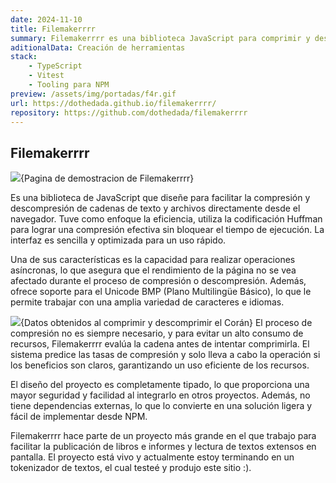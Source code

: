 ```yaml
---
date: 2024-11-10
title: Filemakerrrr
summary: Filemakerrrr es una biblioteca JavaScript para comprimir y descomprimir cadenas de texto en el navegador usando codificación Huffman. Asíncrona, eficiente, sin bloqueos y con soporte para Unicode BMP. Fácil de usar, sin dependencias, totalmente tipado y disponible en NPM.
aditionalData: Creación de herramientas
stack:
    - TypeScript
    - Vitest
    - Tooling para NPM
preview: /assets/img/portadas/f4r.gif
url: https://dothedada.github.io/filemakerrrr/
repository: https://github.com/dothedada/filemakerrrr
---
```


## Filemakerrrr

![](/assets/img/f4r/header.jpg){Pagina de demostracion de Filemakerrrr}

Es una biblioteca de JavaScript que diseñe para facilitar la compresión y descompresión de cadenas de texto y archivos directamente desde el navegador. Tuve como enfoque la eficiencia, utiliza la codificación Huffman para lograr una compresión efectiva sin bloquear el tiempo de ejecución. La interfaz es sencilla y optimizada para un uso rápido.

Una de sus características es la capacidad para realizar operaciones asíncronas, lo que asegura que el rendimiento de la página no se vea afectado durante el proceso de compresión o descompresión. Además, ofrece soporte para el Unicode BMP (Plano Multilingüe Básico), lo que le permite trabajar con una amplia variedad de caracteres e idiomas.

![](/assets/img/f4r/zip.jpg){Datos obtenidos al comprimir y descomprimir el Corán}
El proceso de compresión no es siempre necesario, y para evitar un alto consumo de recursos, Filemakerrrr evalúa la cadena antes de intentar comprimirla. El sistema predice las tasas de compresión y solo lleva a cabo la operación si los beneficios son claros, garantizando un uso eficiente de los recursos.

El diseño del proyecto es completamente tipado, lo que proporciona una mayor seguridad y facilidad al integrarlo en otros proyectos. Además, no tiene dependencias externas, lo que lo convierte en una solución ligera y fácil de implementar desde NPM.

Filemakerrrr hace parte de un proyecto más grande en el que trabajo para facilitar la publicación de libros e informes y lectura de textos extensos en pantalla. El proyecto está vivo y actualmente estoy terminando en un tokenizador de textos, el cual testeé y produjo este sitio :).
